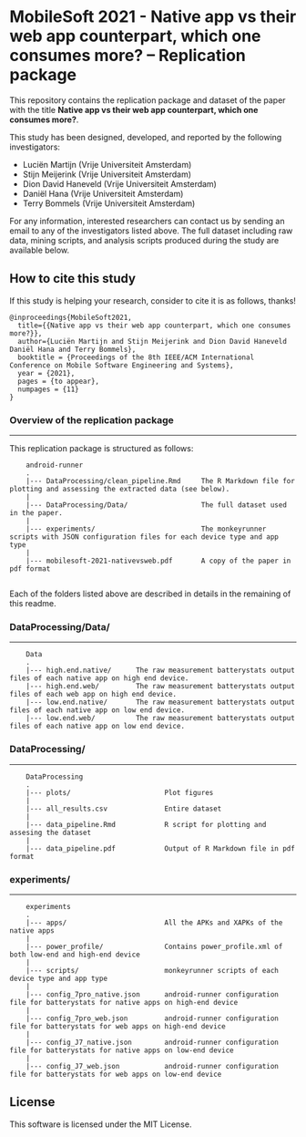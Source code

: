 # MobileSoft 2021 - Native app vs their web app counterpart, which one consumes more? – Replication package


This repository contains the replication package and dataset of the paper with the title **Native app vs their web app counterpart, which one consumes more?**.

This study has been designed, developed, and reported by the following investigators:

- Luciën Martijn (Vrije Universiteit Amsterdam)
- Stijn Meijerink (Vrije Universiteit Amsterdam)
- Dion David Haneveld (Vrije Universiteit Amsterdam)
- Daniël Hana (Vrije Universiteit Amsterdam)
- Terry Bommels (Vrije Universiteit Amsterdam)

For any information, interested researchers can contact us by sending an email to any of the investigators listed above.
The full dataset including raw data, mining scripts, and analysis scripts produced during the study are available below.

## How to cite this study
If this study is helping your research, consider to cite it is as follows, thanks!

```
@inproceedings{MobileSoft2021,
  title={{Native app vs their web app counterpart, which one consumes more?}},
  author={Luciën Martijn and Stijn Meijerink and Dion David Haneveld Daniël Hana and Terry Bommels},
  booktitle = {Proceedings of the 8th IEEE/ACM International Conference on Mobile Software Engineering and Systems},
  year = {2021},
  pages = {to appear},
  numpages = {11}
}
```

### Overview of the replication package
---

This replication package is structured as follows:


```
    android-runner
    .
    |--- DataProcessing/clean_pipeline.Rmd     The R Markdown file for plotting and assessing the extracted data (see below).
    |
    |--- DataProcessing/Data/                  The full dataset used in the paper.
    |
    |--- experiments/                          The monkeyrunner scripts with JSON configuration files for each device type and app type
    |
    |--- mobilesoft-2021-nativevsweb.pdf       A copy of the paper in pdf format
    
```

Each of the folders listed above are described in details in the remaining of this readme.

### DataProcessing/Data/
---
```
    Data
    .
    |--- high.end.native/      The raw measurement batterystats output files of each native app on high end device.  
    |--- high.end.web/         The raw measurement batterystats output files of each web app on high end device.  
    |--- low.end.native/       The raw measurement batterystats output files of each native app on low end device.  
    |--- low.end.web/          The raw measurement batterystats output files of each native app on low end device.  

``` 

### DataProcessing/
---
```
    DataProcessing
    .
    |--- plots/                       Plot figures
    |
    |--- all_results.csv              Entire dataset
    |
    |--- data_pipeline.Rmd            R script for plotting and assesing the dataset
    |
    |--- data_pipeline.pdf            Output of R Markdown file in pdf format
```

### experiments/
---
```
    experiments
    .
    |--- apps/                        All the APKs and XAPKs of the native apps
    |
    |--- power_profile/               Contains power_profile.xml of both low-end and high-end device                  
    |
    |--- scripts/                     monkeyrunner scripts of each device type and app type
    |
    |--- config_7pro_native.json      android-runner configuration file for batterystats for native apps on high-end device
    |
    |--- config_7pro_web.json         android-runner configuration file for batterystats for web apps on high-end device
    |
    |--- config_J7_native.json        android-runner configuration file for batterystats for native apps on low-end device
    |
    |--- config_J7_web.json           android-runner configuration file for batterystats for web apps on low-end device
```

## License

This software is licensed under the MIT License.
